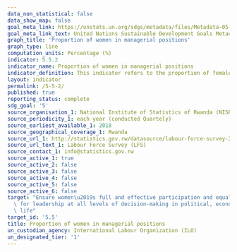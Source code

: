 ```yaml
---
data_non_statistical: false
data_show_map: false
goal_meta_link: https://unstats.un.org/sdgs/metadata/files/Metadata-05-05-02.pdf
goal_meta_link_text: United Nations Sustainable Development Goals Metadata (PDF 372 KB)
graph_title: 'Proportion of women in managerial positions'
graph_type: line
computation_units: Percentage (%)
indicator: 5.5.2
indicator_name: Proportion of women in managerial positions
indicator_definition: This indicator refers to the proportion of females in the total number of persons employed in managerial positions
layout: indicator
permalink: /5-5-2/
published: true
reporting_status: complete
sdg_goal: '5'
source_organisation_1: National Institute of Statistics of Rwanda (NISR)
source_periodicity_1: each year (conducted Quartely) 
source_earliest_available_1: 2018
source_geographical_coverage_1: Rwanda
source_url_1: http://statistics.gov.rw/datasource/labour-force-survey-2018
source_url_text_1: Labour Force Survey (LFS) 
source_contact_1: info@statistics.gov.rw
source_active_1: true
source_active_2: false
source_active_3: false
source_active_4: false
source_active_5: false
source_active_6: false
target: "Ensure women\u2019s full and effective participation and equal opportunities\
  \ for leadership at all levels of decision-making in political, economic and public\
  \ life"
target_id: '5.5'
title: Proportion of women in managerial positions
un_custodian_agency: International Labour Organization (ILO)
un_designated_tier: '1'
---
```

